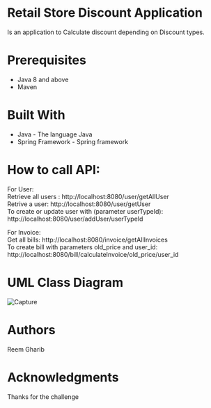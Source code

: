 # Retail Store Discount Application
Is an application to Calculate discount depending on Discount types.

# Prerequisites
<ul>
  <li>Java 8 and above</li>
  <li>Maven</li>
</ul>



# Built With
<ul>
  <li>Java - The language Java</li>
  <li>Spring Framework - Spring framework</li>
</ul>
 
# How to call API:
For User:<br/>
Retrieve all users : http://localhost:8080/user/getAllUser <br/>
Retrive a user: http://localhost:8080/user/getUser<br/>
To create or update user with (parameter userTypeId): http://localhost:8080/user/addUser/userTypeId<br/>

For Invoice:<br/>
Get all bills: http://localhost:8080/invoice/getAllInvoices<br/>
To create bill with parameters old_price and user_id:  http://localhost:8080/bill/calculateInvoice/old_price/user_id
# UML Class Diagram
![Capture](https://user-images.githubusercontent.com/53252416/89206618-33f09d00-d5c2-11ea-8693-50afee9deb52.PNG)


# Authors
Reem Gharib

# Acknowledgments
Thanks for the challenge
